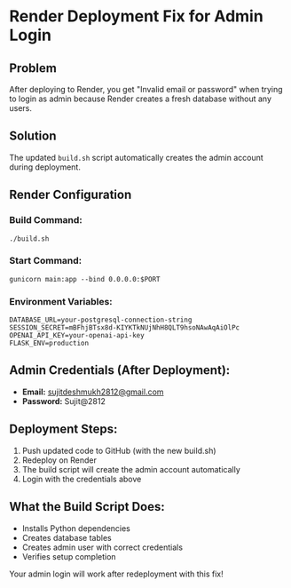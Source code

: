 # Render Deployment Fix for Admin Login

## Problem
After deploying to Render, you get "Invalid email or password" when trying to login as admin because Render creates a fresh database without any users.

## Solution
The updated `build.sh` script automatically creates the admin account during deployment.

## Render Configuration

### Build Command:
```
./build.sh
```

### Start Command:
```
gunicorn main:app --bind 0.0.0.0:$PORT
```

### Environment Variables:
```
DATABASE_URL=your-postgresql-connection-string
SESSION_SECRET=mBFhjBTsx8d-KIYKTkNUjNhH8QLT9hsoNAwAqAiOlPc
OPENAI_API_KEY=your-openai-api-key
FLASK_ENV=production
```

## Admin Credentials (After Deployment):
- **Email:** sujitdeshmukh2812@gmail.com
- **Password:** Sujit@2812

## Deployment Steps:
1. Push updated code to GitHub (with the new build.sh)
2. Redeploy on Render
3. The build script will create the admin account automatically
4. Login with the credentials above

## What the Build Script Does:
- Installs Python dependencies
- Creates database tables
- Creates admin user with correct credentials
- Verifies setup completion

Your admin login will work after redeployment with this fix!